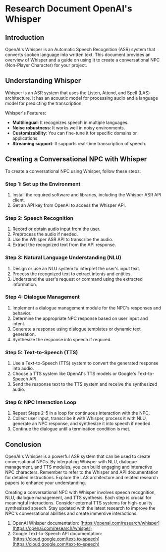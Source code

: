 # Research Document OpenAI's Whisper

## Introduction

OpenAI's Whisper is an Automatic Speech Recognition (ASR) system that converts spoken language into written text. This document provides an overview of Whisper and a guide on using it to create a conversational NPC (Non-Player Character) for your project.

## Understanding Whisper

Whisper is an ASR system that uses the Listen, Attend, and Spell (LAS) architecture. It has an acoustic model for processing audio and a language model for predicting the transcription.

Whisper's Features:

-   **Multilingual**: It recognizes speech in multiple languages.
-   **Noise robustness**: It works well in noisy environments.
-   **Customizability**: You can fine-tune it for specific domains or applications.
-   **Streaming support**: It supports real-time transcription of speech.

## Creating a Conversational NPC with Whisper

To create a conversational NPC using Whisper, follow these steps:

### Step 1: Set up the Environment

1.  Install the required software and libraries, including the Whisper ASR API client.
2.  Get an API key from OpenAI to access the Whisper API.

### Step 2: Speech Recognition

1.  Record or obtain audio input from the user.
2.  Preprocess the audio if needed.
3.  Use the Whisper ASR API to transcribe the audio.
4.  Extract the recognized text from the API response.

### Step 3: Natural Language Understanding (NLU)

1.  Design or use an NLU system to interpret the user's input text.
2.  Process the recognized text to extract intents and entities.
3.  Understand the user's request or command using the extracted information.

### Step 4: Dialogue Management

1.  Implement a dialogue management module for the NPC's responses and behavior.
2.  Determine the appropriate NPC response based on user input and intent.
3.  Generate a response using dialogue templates or dynamic text generation.
4.  Synthesize the response into speech if required.

### Step 5: Text-to-Speech (TTS)

1.  Use a Text-to-Speech (TTS) system to convert the generated response into audio.
2.  Choose a TTS system like OpenAI's TTS models or Google's Text-to-Speech API.
3.  Send the response text to the TTS system and receive the synthesized audio.

### Step 6: NPC Interaction Loop

1.  Repeat Steps 2-5 in a loop for continuous interaction with the NPC.
2.  Collect user input, transcribe it with Whisper, process it with NLU, generate an NPC response, and synthesize it into speech if needed.
3.  Continue the dialogue until a termination condition is met.

## Conclusion

OpenAI's Whisper is a powerful ASR system that can be used to create conversational NPCs. By integrating Whisper with NLU, dialogue management, and TTS modules, you can build engaging and interactive NPC characters. Remember to refer to the Whisper and API documentation for detailed instructions. Explore the LAS architecture and related research papers to enhance your understanding.

Creating a conversational NPC with Whisper involves speech recognition, NLU, dialogue management, and TTS synthesis. Each step is crucial for meaningful interactions. Consider external TTS systems for high-quality synthesized speech. Stay updated with the latest research to improve the NPC's conversational abilities and create immersive interactions.

1.  OpenAI Whisper documentation: [https://openai.com/research/whisper](https://openai.com/research/whisper)
2.  Google Text-to-Speech API documentation: [https://cloud.google.com/text-to-speech](https://cloud.google.com/text-to-speech)